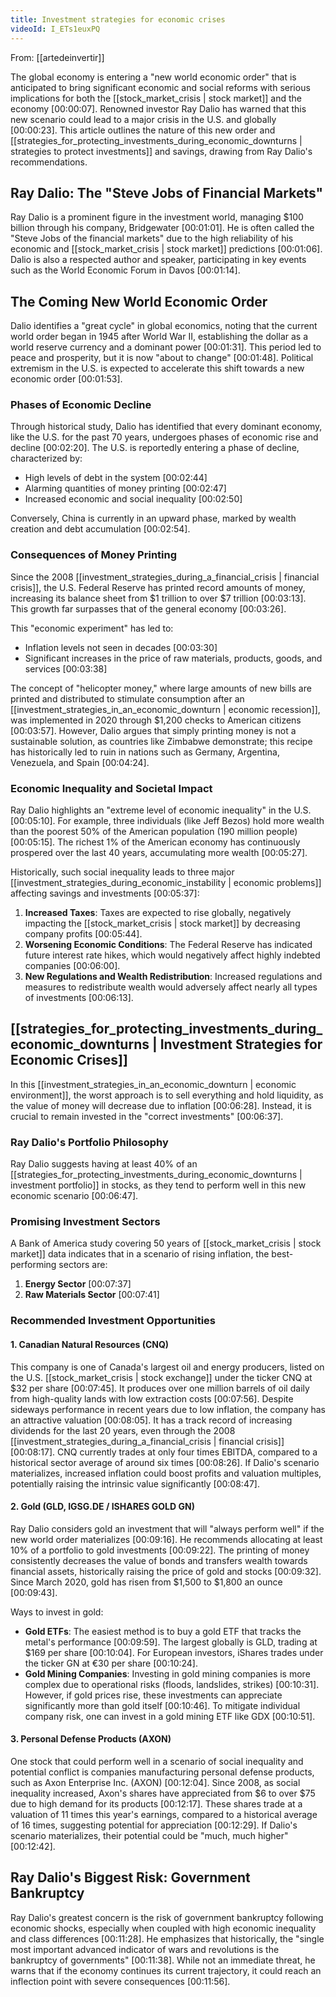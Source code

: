 ```yaml
---
title: Investment strategies for economic crises
videoId: I_ETs1euxPQ
---
```


From: [[artedeinvertir]] <br/> 

The global economy is entering a "new world economic order" that is anticipated to bring significant economic and social reforms with serious implications for both the [[stock_market_crisis | stock market]] and the economy [00:00:07]. Renowned investor Ray Dalio has warned that this new scenario could lead to a major crisis in the U.S. and globally [00:00:23]. This article outlines the nature of this new order and [[strategies_for_protecting_investments_during_economic_downturns | strategies to protect investments]] and savings, drawing from Ray Dalio's recommendations.

## Ray Dalio: The "Steve Jobs of Financial Markets"

Ray Dalio is a prominent figure in the investment world, managing $100 billion through his company, Bridgewater [00:01:01]. He is often called the "Steve Jobs of the financial markets" due to the high reliability of his economic and [[stock_market_crisis | stock market]] predictions [00:01:06]. Dalio is also a respected author and speaker, participating in key events such as the World Economic Forum in Davos [00:01:14].

## The Coming New World Economic Order

Dalio identifies a "great cycle" in global economics, noting that the current world order began in 1945 after World War II, establishing the dollar as a world reserve currency and a dominant power [00:01:31]. This period led to peace and prosperity, but it is now "about to change" [00:01:48]. Political extremism in the U.S. is expected to accelerate this shift towards a new economic order [00:01:53].

### Phases of Economic Decline
Through historical study, Dalio has identified that every dominant economy, like the U.S. for the past 70 years, undergoes phases of economic rise and decline [00:02:20]. The U.S. is reportedly entering a phase of decline, characterized by:
*   High levels of debt in the system [00:02:44]
*   Alarming quantities of money printing [00:02:47]
*   Increased economic and social inequality [00:02:50]

Conversely, China is currently in an upward phase, marked by wealth creation and debt accumulation [00:02:54].

### Consequences of Money Printing
Since the 2008 [[investment_strategies_during_a_financial_crisis | financial crisis]], the U.S. Federal Reserve has printed record amounts of money, increasing its balance sheet from $1 trillion to over $7 trillion [00:03:13]. This growth far surpasses that of the general economy [00:03:26].

This "economic experiment" has led to:
*   Inflation levels not seen in decades [00:03:30]
*   Significant increases in the price of raw materials, products, goods, and services [00:03:38]

The concept of "helicopter money," where large amounts of new bills are printed and distributed to stimulate consumption after an [[investment_strategies_in_an_economic_downturn | economic recession]], was implemented in 2020 through $1,200 checks to American citizens [00:03:57]. However, Dalio argues that simply printing money is not a sustainable solution, as countries like Zimbabwe demonstrate; this recipe has historically led to ruin in nations such as Germany, Argentina, Venezuela, and Spain [00:04:24].

### Economic Inequality and Societal Impact
Ray Dalio highlights an "extreme level of economic inequality" in the U.S. [00:05:10]. For example, three individuals (like Jeff Bezos) hold more wealth than the poorest 50% of the American population (190 million people) [00:05:15]. The richest 1% of the American economy has continuously prospered over the last 40 years, accumulating more wealth [00:05:27].

Historically, such social inequality leads to three major [[investment_strategies_during_economic_instability | economic problems]] affecting savings and investments [00:05:37]:
1.  **Increased Taxes**: Taxes are expected to rise globally, negatively impacting the [[stock_market_crisis | stock market]] by decreasing company profits [00:05:44].
2.  **Worsening Economic Conditions**: The Federal Reserve has indicated future interest rate hikes, which would negatively affect highly indebted companies [00:06:00].
3.  **New Regulations and Wealth Redistribution**: Increased regulations and measures to redistribute wealth would adversely affect nearly all types of investments [00:06:13].

## [[strategies_for_protecting_investments_during_economic_downturns | Investment Strategies for Economic Crises]]

In this [[investment_strategies_in_an_economic_downturn | economic environment]], the worst approach is to sell everything and hold liquidity, as the value of money will decrease due to inflation [00:06:28]. Instead, it is crucial to remain invested in the "correct investments" [00:06:37].

### Ray Dalio's Portfolio Philosophy
Ray Dalio suggests having at least 40% of an [[strategies_for_protecting_investments_during_economic_downturns | investment portfolio]] in stocks, as they tend to perform well in this new economic scenario [00:06:47].

### Promising Investment Sectors
A Bank of America study covering 50 years of [[stock_market_crisis | stock market]] data indicates that in a scenario of rising inflation, the best-performing sectors are:
1.  **Energy Sector** [00:07:37]
2.  **Raw Materials Sector** [00:07:41]

### Recommended Investment Opportunities

#### 1. Canadian Natural Resources (CNQ)
This company is one of Canada's largest oil and energy producers, listed on the U.S. [[stock_market_crisis | stock exchange]] under the ticker CNQ at $32 per share [00:07:45]. It produces over one million barrels of oil daily from high-quality lands with low extraction costs [00:07:56]. Despite sideways performance in recent years due to low inflation, the company has an attractive valuation [00:08:05]. It has a track record of increasing dividends for the last 20 years, even through the 2008 [[investment_strategies_during_a_financial_crisis | financial crisis]] [00:08:17]. CNQ currently trades at only four times EBITDA, compared to a historical sector average of around six times [00:08:26]. If Dalio's scenario materializes, increased inflation could boost profits and valuation multiples, potentially raising the intrinsic value significantly [00:08:47].

#### 2. Gold (GLD, IGSG.DE / ISHARES GOLD GN)
Ray Dalio considers gold an investment that will "always perform well" if the new world order materializes [00:09:16]. He recommends allocating at least 10% of a portfolio to gold investments [00:09:22]. The printing of money consistently decreases the value of bonds and transfers wealth towards financial assets, historically raising the price of gold and stocks [00:09:32]. Since March 2020, gold has risen from $1,500 to $1,800 an ounce [00:09:43].

Ways to invest in gold:
*   **Gold ETFs**: The easiest method is to buy a gold ETF that tracks the metal's performance [00:09:59]. The largest globally is GLD, trading at $169 per share [00:10:04]. For European investors, iShares trades under the ticker GN at €30 per share [00:10:24].
*   **Gold Mining Companies**: Investing in gold mining companies is more complex due to operational risks (floods, landslides, strikes) [00:10:31]. However, if gold prices rise, these investments can appreciate significantly more than gold itself [00:10:46]. To mitigate individual company risk, one can invest in a gold mining ETF like GDX [00:10:51].

#### 3. Personal Defense Products (AXON)
One stock that could perform well in a scenario of social inequality and potential conflict is companies manufacturing personal defense products, such as Axon Enterprise Inc. (AXON) [00:12:04]. Since 2008, as social inequality increased, Axon's shares have appreciated from $6 to over $75 due to high demand for its products [00:12:17]. These shares trade at a valuation of 11 times this year's earnings, compared to a historical average of 16 times, suggesting potential for appreciation [00:12:29]. If Dalio's scenario materializes, their potential could be "much, much higher" [00:12:42].

## Ray Dalio's Biggest Risk: Government Bankruptcy

Ray Dalio's greatest concern is the risk of government bankruptcy following economic shocks, especially when coupled with high economic inequality and class differences [00:11:28]. He emphasizes that historically, the "single most important advanced indicator of wars and revolutions is the bankruptcy of governments" [00:11:38]. While not an immediate threat, he warns that if the economy continues its current trajectory, it could reach an inflection point with severe consequences [00:11:56].